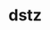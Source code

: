 # dstz
<!-- Auto-update: 2025-10-06T16:26:43.388189 -->

<!-- Auto-update: 2025-10-10T19:47:10.283565 -->

<!-- Auto-update: 2025-10-11T09:11:25.413636 -->

<!-- Auto-update: 2025-10-12T08:13:18.402211 -->
